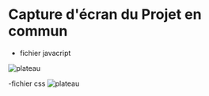 # Capture d'écran du Projet en commun

- fichier javacript

![plateau](.history/capture-js.png)

-fichier css
![plateau](.history/capture-css.png)


